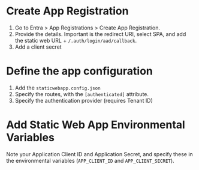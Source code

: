 # Create App Registration

1. Go to Entra > App Registrations > Create App Registration. 
2. Provide the details. Important is the redirect URI, select SPA, and add the static web URL + `/.auth/login/aad/callback`.
3. Add a client secret

# Define the app configuration

1. Add the `staticwebapp.config.json`
2. Specify the routes, with the `[authenticated]` attribute.
3. Specify the authentication provider (requires Tenant ID)

# Add Static Web App Environmental Variables

Note your Application Client ID and Application Secret, and specify these in the environmental variables (`APP_CLIENT_ID` and `APP_CLIENT_SECRET`).
